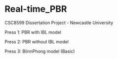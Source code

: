 # Real-time_PBR
CSC8599 Dissertation Project - Newcastle University

Press 1:	PBR with IBL model

Press 2:	PBR without IBL model

Press 3:	BlinnPhong model (Basic)

